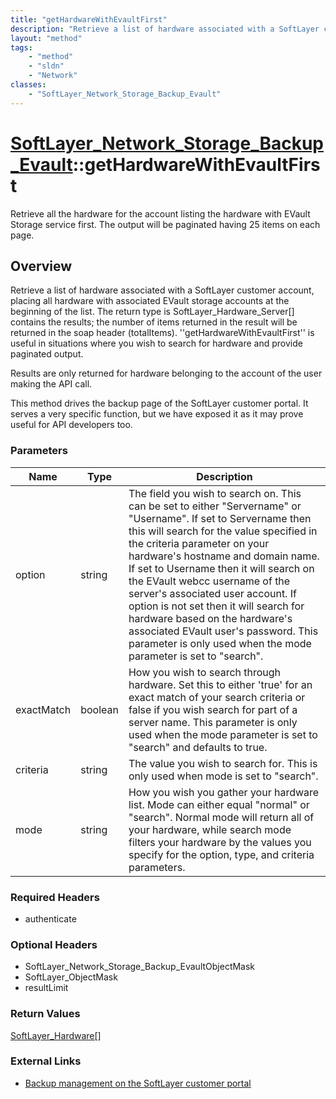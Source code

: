 ```yaml
---
title: "getHardwareWithEvaultFirst"
description: "Retrieve a list of hardware associated with a SoftLayer customer account, placing all hardware with associated EVault st... "
layout: "method"
tags:
    - "method"
    - "sldn"
    - "Network"
classes:
    - "SoftLayer_Network_Storage_Backup_Evault"
---
```

# [SoftLayer_Network_Storage_Backup_Evault](/reference/services/SoftLayer_Network_Storage_Backup_Evault)::getHardwareWithEvaultFirst

Retrieve all the hardware for the account listing the hardware with EVault Storage service first. The output will be paginated having 25 items on each page. 


## Overview 
Retrieve a list of hardware associated with a SoftLayer customer account, placing all hardware with associated EVault storage accounts at the beginning of the list. The return type is SoftLayer_Hardware_Server[] contains the results; the number of items returned in the result will be returned in the soap header (totalItems). ''getHardwareWithEvaultFirst'' is useful in situations where you wish to search for hardware and provide paginated output. 





Results are only returned for hardware belonging to the account of the user making the API call. 

This method drives the backup page of the SoftLayer customer portal. It serves a very specific function, but we have exposed it as it may prove useful for API developers too. 

### Parameters 
|Name | Type | Description |
| --- | --- | --- |
|option| string| The field you wish to search on. This can be set to either "Servername" or "Username". If set to Servername then this will search for the value specified in the criteria parameter on your hardware's hostname and domain name. If set to Username then it will search on the EVault webcc username of the server's associated user account. If option is not set then it will search for hardware based on the hardware's associated EVault user's password. This parameter is only used when the mode parameter is set to "search".|
|exactMatch| boolean| How you wish to search through hardware. Set this to either 'true' for an exact match of your search criteria or false if you wish search for part of a server name. This parameter is only used when the mode parameter is set to "search" and defaults to true.|
|criteria| string| The value you wish to search for. This is only used when mode is set to "search".|
|mode| string| How you wish you gather your hardware list. Mode can either equal "normal" or "search". Normal mode will return all of your hardware, while search mode filters your hardware by the values you specify for the option, type, and criteria parameters.|


### Required Headers
* authenticate

### Optional Headers
* SoftLayer_Network_Storage_Backup_EvaultObjectMask
* SoftLayer_ObjectMask
* resultLimit

### Return Values
<a href='/reference/datatypes/SoftLayer_Hardware'>SoftLayer_Hardware[] </a>

### External Links


* [Backup management on the SoftLayer customer portal](http://maange.softlayer.com/backup/index.html)


